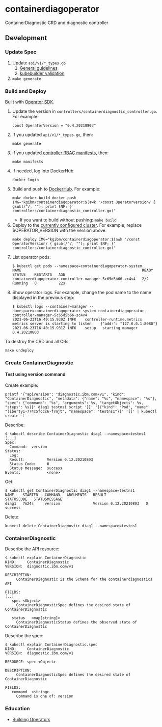 # containerdiagoperator

ContainerDiagnostic CRD and diagnostic controller

## Development

### Update Spec

1. Update `api/v1/*_types.go`
    1. [General guidelines](https://sdk.operatorframework.io/docs/building-operators/golang/tutorial/#define-the-api)
    1. [kubebuilder validation](https://book.kubebuilder.io/reference/markers/crd-validation.html)
1. `make generate`

### Build and Deploy

Built with [Operator SDK](https://sdk.operatorframework.io/docs/building-operators/golang/quickstart/).

1. Update the version in `controllers/containerdiagnostic_controller.go`. For example:
   ```
   const OperatorVersion = "0.4.20210803"
   ```
1. If you updated `api/v1/*_types.go`, then:
   ```
   make generate
   ```
1. If you updated [controller RBAC manifests](https://sdk.operatorframework.io/docs/building-operators/golang/tutorial/#specify-permissions-and-generate-rbac-manifests), then:
   ```
   make manifests
   ```
1. If needed, log into DockerHub:
   ```
   docker login
   ```
1. Build and push to [DockerHub](https://hub.docker.com/r/kgibm/containerdiagoperator). For example:
   ```
   make docker-build docker-push IMG="kgibm/containerdiagoperator:$(awk '/const OperatorVersion/ { gsub(/"/, ""); print $NF; }' controllers/containerdiagnostic_controller.go)"
   ```
    * If you want to build without pushing: `make build`
1. Deploy to the [currently configured cluster](https://publib.boulder.ibm.com/httpserv/cookbook/Containers-Kubernetes.html#Containers-Kubernetes-kubectl-Cluster_Context). For example, replace $OPERATOR_VERSION with the version above:
   ```
   make deploy IMG="kgibm/containerdiagoperator:$(awk '/const OperatorVersion/ { gsub(/"/, ""); print $NF; }' controllers/containerdiagnostic_controller.go)"
   ```
1. List operator pods:
   ```
   $ kubectl get pods --namespace=containerdiagoperator-system
   NAME                                                       READY   STATUS    RESTARTS   AGE
   containerdiagoperator-controller-manager-5c65d5b66-zc4v4   2/2     Running   0          22s
   ```
1. Show operator logs. For example, change the pod name to the name displayed in the previous step:
   ```
   $ kubectl logs --container=manager --namespace=containerdiagoperator-system containerdiagoperator-controller-manager-5c65d5b66-zc4v4
   2021-06-23T16:40:15.930Z	INFO	controller-runtime.metrics	metrics server is starting to listen	{"addr": "127.0.0.1:8080"}
   2021-06-23T16:40:15.931Z	INFO	setup	starting manager 0.4.20210803
   ```

To destroy the CRD and all CRs:

```
make undeploy
```

### Create ContainerDiagnostic

#### Test using version command

Create example:

`printf '{"apiVersion": "diagnostic.ibm.com/v1", "kind": "ContainerDiagnostic", "metadata": {"name": "%s", "namespace": "%s"}, "spec": {"command": "%s", "arguments": %s, "targetObjects": %s, "steps": %s}}' diag1 testns1 script '[]' '[{"kind": "Pod", "name": "liberty1-774c5fccc6-f7mjt", "namespace": "testns1"}]' '[]' | kubectl create -f -`

Describe:

```
$ kubectl describe ContainerDiagnostic diag1 --namespace=testns1
[...]
Spec:
  Command:  version
Status:
  Log:             
  Result:          Version 0.12.20210803
  Status Code:     0
  Status Message:  success
Events:            <none>
```

Get:

```
$ kubectl get ContainerDiagnostic diag1 --namespace=testns1
NAME    STARTED   COMMAND   ARGUMENTS   RESULT                  STATUSCODE   STATUSMESSAGE
diag1   7m24s     version               Version 0.12.20210803   0            success
```

Delete:

```
kubectl delete ContainerDiagnostic diag1 --namespace=testns1
```

### ContainerDiagnostic

Describe the API resource:

```
$ kubectl explain ContainerDiagnostic     
KIND:     ContainerDiagnostic
VERSION:  diagnostic.ibm.com/v1

DESCRIPTION:
     ContainerDiagnostic is the Schema for the containerdiagnostics API

FIELDS:
[..]
   spec	<Object>
     ContainerDiagnosticSpec defines the desired state of ContainerDiagnostic

   status	<map[string]>
     ContainerDiagnosticStatus defines the observed state of ContainerDiagnostic
```

Describe the spec:

```
$ kubectl explain ContainerDiagnostic.spec       
KIND:     ContainerDiagnostic
VERSION:  diagnostic.ibm.com/v1

RESOURCE: spec <Object>

DESCRIPTION:
     ContainerDiagnosticSpec defines the desired state of ContainerDiagnostic

FIELDS:
   command	<string>
     Command is one of: version
```

### Education

* [Building Operators](https://book.kubebuilder.io/introduction.html)
